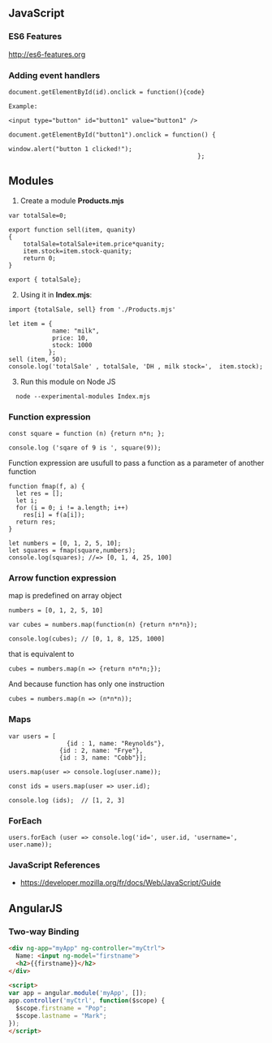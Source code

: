 
## JavaScript
### ES6 Features
http://es6-features.org

### Adding event handlers

~~~
document.getElementById(id).onclick = function(){code}

Example:

<input type="button" id="button1" value="button1" /> 

document.getElementById("button1").onclick = function() {
													window.alert("button 1 clicked!");
													};
~~~

## Modules 
 1. Create a module **Products.mjs** 
~~~
var totalSale=0; 
  
export function sell(item, quanity) 
{ 
    totalSale=totalSale+item.price*quanity; 
    item.stock=item.stock-quanity; 
    return 0; 
} 
  
export { totalSale}; 
~~~

2. Using it in **Index.mjs**:
~~~
import {totalSale, sell} from './Products.mjs'

let item = {
            name: "milk",
            price: 10,
            stock: 1000
           };
sell (item, 50);
console.log('totalSale' , totalSale, 'DH , milk stock=',  item.stock);
~~~

 3. Run this module on Node JS
~~~  
  node --experimental-modules Index.mjs
~~~

### Function expression
~~~
const square = function (n) {return n*n; };

console.log ('sqare of 9 is ', square(9));
~~~

Function expression are usufull to pass a function as a parameter of another function
~~~
function fmap(f, a) {
  let res = []; 
  let i; 
  for (i = 0; i != a.length; i++)
    res[i] = f(a[i]);
  return res;
}

let numbers = [0, 1, 2, 5, 10];
let squares = fmap(square,numbers);
console.log(squares); //=> [0, 1, 4, 25, 100]
~~~

### Arrow function expression
map is predefined on array object
~~~
numbers = [0, 1, 2, 5, 10]

var cubes = numbers.map(function(n) {return n*n*n});

console.log(cubes); // [0, 1, 8, 125, 1000]
~~~ 

that is equivalent to 
~~~ 
cubes = numbers.map(n => {return n*n*n;});
~~~ 

And because function has only one instruction
~~~ 
cubes = numbers.map(n => (n*n*n));
~~~ 

### Maps
~~~
var users = [
			    {id : 1, name: "Reynolds"},
  			  {id : 2, name: "Frye"},
  			  {id : 3, name: "Cobb"}];

users.map(user => console.log(user.name));

const ids = users.map(user => user.id);

console.log (ids);  // [1, 2, 3]
~~~

### ForEach
~~~
users.forEach (user => console.log('id=', user.id, 'username=', user.name));
~~~


### JavaScript References
 * https://developer.mozilla.org/fr/docs/Web/JavaScript/Guide


## AngularJS
### Two-way Binding
~~~html
<div ng-app="myApp" ng-controller="myCtrl">
  Name: <input ng-model="firstname">
  <h2>{{firstname}}</h2>
</div>

<script>
var app = angular.module('myApp', []);
app.controller('myCtrl', function($scope) {
  $scope.firstname = "Pop";
  $scope.lastname = "Mark";
});
</script>
~~~



